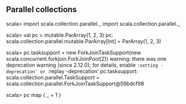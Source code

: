 ## Parallel collections

scala>  import scala.collection.parallel._
import scala.collection.parallel._

scala>  val pc = mutable.ParArray(1, 2, 3)
pc: scala.collection.parallel.mutable.ParArray[Int] = ParArray(1, 2, 3)

scala> pc.tasksupport = new ForkJoinTaskSupport(new scala.concurrent.forkjoin.ForkJoinPool(2))
warning: there was one deprecation warning (since 2.12.0); for details, enable `:setting -deprecation' or `:replay -deprecation'
pc.tasksupport: scala.collection.parallel.TaskSupport = scala.collection.parallel.ForkJoinTaskSupport@59bdcf98

scala> pc map { _ + 1 }